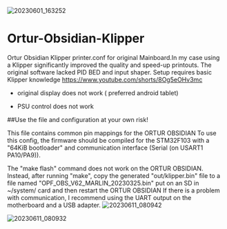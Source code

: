![20230601_163252](https://github.com/DariuszJJ/Ortur-Obsidian-Klipper/assets/45244319/81b7110f-b02f-465d-90a4-df3e9be34c00)



# Ortur-Obsidian-Klipper
Ortur Obsidian Klipper printer.conf for original Mainboard.In my case using a Klipper significantly improved the quality and speed-up printouts. 
The original software lacked PID BED and input shaper. Setup requires basic Klipper knowledge
https://www.youtube.com/shorts/8Og5eOHv3mc
- original display does not work ( preferred android tablet)

- PSU control does not work

##Use the file and configuration at your own risk!

This file contains common pin mappings for the ORTUR OBSIDIAN
To use this config, the firmware should be compiled for the
STM32F103 with a "64KiB bootloader" and communication interface (Serial (on USART1 PA10/PA9)).

The "make flash" command does not work on the ORTUR OBSIDIAN. Instead,
after running "make", copy the generated "out/klipper.bin" file to a
file named "OPF_OBS_V62_MARLIN_20230325.bin" put on an SD in ~/system/ card and then restart the ORTUR OBSIDIAN
If there is a problem with communication, I recommend using the UART output on the motherboard and a USB adapter.
![20230611_080942](https://github.com/DariuszJJ/Ortur-Obsidian-Klipper/assets/45244319/20a3ae5f-f4ba-4a1a-82c2-9bbae99f9a03)

![20230611_080932](https://github.com/DariuszJJ/Ortur-Obsidian-Klipper/assets/45244319/edede05c-afc7-4ff9-8c59-25e9bd9d5a3a)
